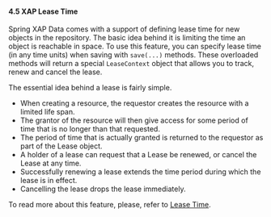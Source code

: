 #### <a name="lease"/>4.5 XAP Lease Time

Spring XAP Data comes with a support of defining lease time for new objects in the repository. The basic idea behind it is limiting the time an object is reachable in space. To use this feature, you can specify lease time (in any time units) when saving with `save(...)` methods. These overloaded methods will return a special `LeaseContext` object that allows you to track, renew and cancel the lease.

The essential idea behind a lease is fairly simple.
* When creating a resource, the requestor creates the resource with a limited life span.
* The grantor of the resource will then give access for some period of time that is no longer than that requested.
* The period of time that is actually granted is returned to the requestor as part of the Lease object.
* A holder of a lease can request that a Lease be renewed, or cancel the Lease at any time.
* Successfully renewing a lease extends the time period during which the lease is in effect.
* Cancelling the lease drops the lease immediately.

To read more about this feature, please, refer to [Lease Time](http://docs.gigaspaces.com/xap101/leases-automatic-expiration.html).
